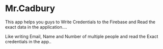 # Mr.Cadbury

This app helps you guys to Write Credentials to the Firebase and Read the exact data in the application....

Like writing Email, Name and Number of multiple people and read the Exact credentials in the app..
